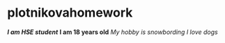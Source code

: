 # plotnikovahomework
 ***I am HSE student***
 **I am 18 years old**
_My hobby is snowbording_
*I love dogs*
